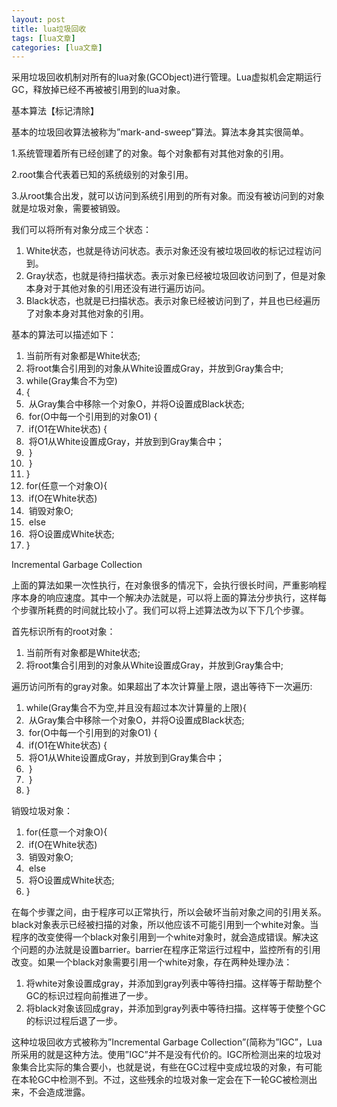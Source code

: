 ```yaml
---
layout: post
title: lua垃圾回收 
tags: [lua文章]
categories: [lua文章]
---
```

采用垃圾回收机制对所有的lua对象(GCObject)进行管理。Lua虚拟机会定期运行GC，释放掉已经不再被被引用到的lua对象。

基本算法【标记清除】

基本的垃圾回收算法被称为”mark-and-sweep”算法。算法本身其实很简单。

1.系统管理着所有已经创建了的对象。每个对象都有对其他对象的引用。

2.root集合代表着已知的系统级别的对象引用。

3.从root集合出发，就可以访问到系统引用到的所有对象。而没有被访问到的对象就是垃圾对象，需要被销毁。

我们可以将所有对象分成三个状态：

  1. White状态，也就是待访问状态。表示对象还没有被垃圾回收的标记过程访问到。
  2. Gray状态，也就是待扫描状态。表示对象已经被垃圾回收访问到了，但是对象本身对于其他对象的引用还没有进行遍历访问。
  3. Black状态，也就是已扫描状态。表示对象已经被访问到了，并且也已经遍历了对象本身对其他对象的引用。

基本的算法可以描述如下：

  1. 当前所有对象都是White状态; 
  2. 将root集合引用到的对象从White设置成Gray，并放到Gray集合中; 
  3. while(Gray集合不为空) 
  4. { 
  5. ​ 从Gray集合中移除一个对象O，并将O设置成Black状态; 
  6. ​ for(O中每一个引用到的对象O1) { 
  7. ​ if(O1在White状态) { 
  8. ​ 将O1从White设置成Gray，并放到到Gray集合中； 
  9. ​ } 
  10. ​ } 
  11. } 
  12. for(任意一个对象O){ 
  13. ​ if(O在White状态) 
  14. ​ 销毁对象O; 
  15. ​ else 
  16. ​ 将O设置成White状态; 
  17. } 

Incremental Garbage Collection

上面的算法如果一次性执行，在对象很多的情况下，会执行很长时间，严重影响程序本身的响应速度。其中一个解决办法就是，可以将上面的算法分步执行，这样每个步骤所耗费的时间就比较小了。我们可以将上述算法改为以下下几个步骤。

首先标识所有的root对象：

  1. 当前所有对象都是White状态; 
  2. 将root集合引用到的对象从White设置成Gray，并放到Gray集合中; 

遍历访问所有的gray对象。如果超出了本次计算量上限，退出等待下一次遍历:

  1. while(Gray集合不为空,并且没有超过本次计算量的上限){ 
  2. ​ 从Gray集合中移除一个对象O，并将O设置成Black状态; 
  3. ​ for(O中每一个引用到的对象O1) { 
  4. ​ if(O1在White状态) { 
  5. ​ 将O1从White设置成Gray，并放到到Gray集合中； 
  6. ​ } 
  7. ​ } 
  8. } 

销毁垃圾对象：

  1. for(任意一个对象O){ 
  2. ​ if(O在White状态) 
  3. ​ 销毁对象O; 
  4. ​ else 
  5. ​ 将O设置成White状态; 
  6. } 

在每个步骤之间，由于程序可以正常执行，所以会破坏当前对象之间的引用关系。black对象表示已经被扫描的对象，所以他应该不可能引用到一个white对象。当程序的改变使得一个black对象引用到一个white对象时，就会造成错误。解决这个问题的办法就是设置barrier。barrier在程序正常运行过程中，监控所有的引用改变。如果一个black对象需要引用一个white对象，存在两种处理办法：

  1. 将white对象设置成gray，并添加到gray列表中等待扫描。这样等于帮助整个GC的标识过程向前推进了一步。
  2. 将black对象该回成gray，并添加到gray列表中等待扫描。这样等于使整个GC的标识过程后退了一步。

这种垃圾回收方式被称为”Incremental Garbage
Collection”(简称为”IGC”，Lua所采用的就是这种方法。使用”IGC”并不是没有代价的。IGC所检测出来的垃圾对象集合比实际的集合要小，也就是说，有些在GC过程中变成垃圾的对象，有可能在本轮GC中检测不到。不过，这些残余的垃圾对象一定会在下一轮GC被检测出来，不会造成泄露。